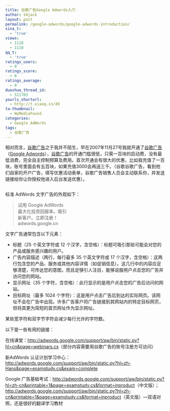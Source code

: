 ```yaml
---
title: 谷歌广告Google Adwords入门
author: 54jack
layout: post
permalink: /google-adwords/google-adwords-introduction/
sina_t:
  - 'true'
views:
  - 1110
  - 1110
qq_t:
  - 'true'
ratings_users:
  - 0
ratings_score:
  - 0
ratings_average:
  - 0
duoshuo_thread_id:
  - 511703
yourls_shorturl:
  - http://t.xiaoq.in/49
ta-thumbnail:
  - NoMediaFound
categories:
  - Google AdWords
tags:
  - 谷歌广告
---
```

相对而言，<span class='wp_keywordlink'><a href="https://xiaoq.in/google-adwords/" title="谷歌广告" target="_blank">谷歌广告</a></span>之于我并不陌生，早在2007年11月27号我就开通了<span class='wp_keywordlink_affiliate'><a href="https://xiaoq.in/tag/%e8%b0%b7%e6%ad%8c%e5%b9%bf%e5%91%8a/" title="查看谷歌广告中的全部文章" target="_blank">谷歌广告</a></span>（<span class='wp_keywordlink'><a href="https://xiaoq.in/google-adwords/" title="Google Adwords" target="_blank">Google Adwords</a></span>），<span class='wp_keywordlink_affiliate'><a href="https://xiaoq.in/tag/%e8%b0%b7%e6%ad%8c%e5%b9%bf%e5%91%8a/" title="查看谷歌广告中的全部文章" target="_blank">谷歌广告</a></span>的开通门槛很低，只需一百块的启动费，没有最低消费，完全自主控制预算及费用。首次开通会有很大的优惠，比如我充值了一百块，账号里面会有五百块，如果充值3000会再送三千。（谷歌谷歌广告，看到他们自家的开户广告，填写优惠活动表单，谷歌广告销售人员会主动联系你，并发送链接给你让你授权他进入后台发送优惠）。

<img class="alignnone size-full wp-image-104" title="google adwords introduction" src="http://cdn.54jack.com/images/2011/01/google-adwords-introduction.bmp" alt="" />

标准 AdWords 文字广告的外观如下：

> 试用 Google AdWords  
> 最大化投资回报率。吸引  
> 新客户。立即注册！  
> adwords.google.cn

文字广告通常包含以下元素：

*   标题（25 个英文字符或 12 个汉字，含空格）：标题可吸引那些可能会对您的产品或服务感兴趣的用户。
*   广告内容描述（两行，每行最多 35 个英文字符或 17 个汉字，含空格）：这两行包含您的产品、服务或其他内容详情（如促销信息）。这几行中的内容应足够清楚，可传达您的意图，而且足够引人注目，能够说服用户点击您的广告并访问您的网站。
*   显示网址（35 个字符，含空格）：此行显示的是用户点击您的广告后访问的网站。
*   目标网址（最多 1024 个字符）：这是用户点击广告后到达的实际网页。该网址不会在广告中出现。许多广告客户将广告链接到其网站内的特定目标网页，但将其更为简短的首页网址作为显示网址。

某些宽字符和双字节字符会减少每行允许的字符数。

以下是一些有用的链接：

在线课堂：<a href="http://adwords.google.com/support/aw/bin/static.py?hl=cn&page=webinars.cs" target="_blank">http://adwords.google.com/support/aw/bin/static.py?hl=cn&page=webinars.cs</a>（部分内容需要用谷歌广告的账号注册方可访问）

新AdWords 认证计划学习中心：<a href="http://adwords.google.com/support/aw/bin/static.py?hl=zh-Hans&page=examstudy.cs&exam=complete" target="_blank">http://adwords.google.com/support/aw/bin/static.py?hl=zh-Hans&page=examstudy.cs&exam=complete</a>

Google 广告基础考试：<a href="http://adwords.google.com/support/aw/bin/static.py?hl=zh-cn&printable=1&page=examstudy.cs&format=inproduct" target="_blank">http://adwords.google.com/support/aw/bin/static.py?hl=zh-cn&printable=1&page=examstudy.cs&format=inproduct</a>（中文版）；<a href="http://adwords.google.com/support/aw/bin/static.py?hl=zh-cn&printable=1&page=examstudy.cs&format=inproduct" target="_blank">http://adwords.google.com/support/aw/bin/static.py?hl=zh-cn&printable=1&page=examstudy.cs&format=inproduct</a>（英文版）&#8212;双语对照，还是很好的翻译学习教材